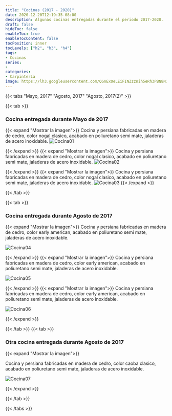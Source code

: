 ```yaml
---
title: "Cocinas (2017 - 2020)"
date: 2020-12-20T12:19:35-08:00
description: Algunas cocinas entregadas durante el periodo 2017-2020.
draft: false
hideToc: false
enableToc: true
enableTocContent: false
tocPosition: inner
tocLevels: ["h2", "h3", "h4"]
tags:
- Cocinas
series:
-
categories:
- Carpintería
image: https://lh3.googleusercontent.com/QGnExOeLEiFINZzznih5eRh3PBN8N1xF8kO7bHF6ApUBB1Ne3u4sPt0ecEDbCPlqq-GWuE9Tk9YD7hFcsPpbkKvDARRqqpTEL5b8O_6Mu59MsnaLbPs1QWoUYFf7p4dPnBIee5Fapw=w1920-h1080
---
```






{{< tabs "Mayo, 2017" "Agosto, 2017" "Agosto, 2017(2)"  >}}

{{< tab >}}

### Cocina entregada durante Mayo de 2017
{{< expand "Mostrar la imagen">}}
Cocina y persiana fabricadas en madera de cedro, color nogal clasico, acabado en poliuretano semi mate, jaladeras de acero inoxidable.
![Cocina01](https://lh3.googleusercontent.com/yM06HxTsnsjC5nqzZgFzwG7f-EzD1jCsrj-Jf5zr4sQYG8cuoABfBP0sOzTfbL6fZ5l3fbm6soFy4LC7JvTHQ7XtXvvsbd_KG4x2few2W9EAMqmEJoXVeo3wBEb3JUAYHfaPRnWrWA=w1920-h1080 "Cocina y persiana fabricadas en madera de cedro, color nogal clasico, acabado en poliuretano semi mate, jaladeras de acero inoxidable.") 

{{< /expand >}}
{{< expand "Mostrar la imagen">}}
Cocina y persiana fabricadas en madera de cedro, color nogal clasico, acabado en poliuretano semi mate, jaladeras de acero inoxidable.
![Cocina02](https://lh3.googleusercontent.com/Fz20gNRQR-2oKFW8-u_8uRd4hAJXfUn49SmqTN4Fczkh8fifXkrb94r_2YL-o3UxIUITh0fv8j7X8_Gm3dAji8eAlfWBAHFnEsBG2XiXBcax5wVaNOnB-qBHoUR_S7q2x-gkMr4biQ=w1920-h1080 "Cocina y persiana fabricadas en madera de cedro, color nogal clasico, acabado en poliuretano semi mate, jaladeras de acero inoxidable.") 

{{< /expand >}}
{{< expand "Mostrar la imagen">}}
Cocina y persiana fabricadas en madera de cedro, color nogal clasico, acabado en poliuretano semi mate, jaladeras de acero inoxidable.
![Cocina03](https://lh3.googleusercontent.com/fOqG3fuAKTMbV99uy0twuuVEMsL9yYXxcWpkgzoIzcHAI0qJISLBGr4wwmNVuKwfOe5ruJOOv4FxHoXgOxJnogU6EFtm-JykvL2t3rxaFrK_ujzdfyTEC3rGnJzDt8wEGWCS8o-avA=w1920-h1080 "Cocina y persiana fabricadas en madera de cedro, color nogal clasico, acabado en poliuretano semi mate, jaladeras de acero inoxidable.") 
{{< /expand >}}

{{< /tab >}}

{{< tab >}}

### Cocina entregada durante Agosto de 2017

{{< expand "Mostrar la imagen">}}
Cocina y persiana fabricadas en madera de cedro, color early american, acabado en poliuretano semi mate, jaladeras de acero inoxidable.

![Cocina04](https://lh3.googleusercontent.com/QGnExOeLEiFINZzznih5eRh3PBN8N1xF8kO7bHF6ApUBB1Ne3u4sPt0ecEDbCPlqq-GWuE9Tk9YD7hFcsPpbkKvDARRqqpTEL5b8O_6Mu59MsnaLbPs1QWoUYFf7p4dPnBIee5Fapw=w1920-h1080 "Cocina y persiana fabricadas en madera de cedro, color early american, acabado en poliuretano semi mate, jaladeras de acero inoxidable.")

{{< /expand >}}
{{< expand "Mostrar la imagen">}}
Cocina y persiana fabricadas en madera de cedro, color early american, acabado en poliuretano semi mate, jaladeras de acero inoxidable.

![Cocina05](https://lh3.googleusercontent.com/B_cMjLn4Azd7L3z_rLKj307mxub5_ciO2TqLw25XhBAhrWKOSxZoxLrerPLTn2f95tdGvJ3YclZgwtrElqnGopADOfuWOljcCiLK7tWhSeNiEJ3XUHTMPBXAZOIJV5LoYtzxlfGe1Q=w1920-h1080 "Cocina y persiana fabricadas en madera de cedro, color early american, acabado en poliuretano semi mate, jaladeras de acero inoxidable.")

{{< /expand >}}
{{< expand "Mostrar la imagen">}}
Cocina y persiana fabricadas en madera de cedro, color early american, acabado en poliuretano semi mate, jaladeras de acero inoxidable.

![Cocina06](https://lh3.googleusercontent.com/nHPNxSXxOMlkeAELDybEjZPZVmjtXDgFER9Duxx3rOqGh8NirEpu_uX5Mum2Q1_DXKxLMOtThR1SY3vz_FAhMRD5K3YWrseIUQxPVE9fllxDUgzeJAB0n3QLhcDgsoaw4VmB1mADCQ=w1920-h1080 "Cocina y persiana fabricadas en madera de cedro, color early american, acabado en poliuretano semi mate, jaladeras de acero inoxidable.")

{{< /expand >}}

{{< /tab >}}
{{< tab >}}

### Otra cocina entregada durante Agosto de 2017

{{< expand "Mostrar la imagen">}}

Cocina y persiana fabricadas en madera de cedro, color caoba clasico, acabado en poliuretano semi mate, jaladeras de acero inoxidable.

![Cocina07](https://lh3.googleusercontent.com/w8IvUKqaIfMJKwNp5XFgh-3f5JGhQp6YlJgzLjdKAfW1iTdUFQSB_-gfivIpKpq4VbVPrE0zQiuAId0m925sGOPIYkcid26_wqaDIQp4b74ld3otjKFs1XEqsJ_avh1IAhlXVF3XVA=w1920-h1080 "Cocina y persiana fabricadas en madera de cedro, color caoba clasico, acabado en poliuretano semi mate, jaladeras de acero inoxidable.")

{{< /expand >}}

{{< /tab >}}

{{< /tabs >}}
